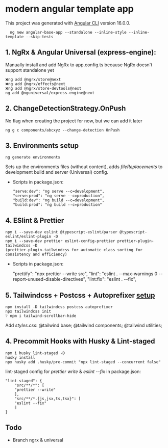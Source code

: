 # modern angular template app
This project was generated with [Angular CLI](https://github.com/angular/angular-cli) version 16.0.0.

	  ng new angular-base-app --standalone --inline-style --inline-template --skip-tests
    
## 1. NgRx & Angular Universal (express-engine): 
Manually install and add NgRx to app.config.ts because NgRx doesn't support standalone yet

    ❌ng add @ngrx/store@next
    ❌ng add @ngrx/effects@next
    ❌ng add @ngrx/store-devtools@next 
    ng add @nguniversal/express-engine@next

## 2. ChangeDetectionStrategy.OnPush
No flag when creating the project for now, but we can add it later

    ng g c components/abcxyz --change-detection OnPush


## 3. Environments setup
    ng generate environments
Sets up the environments files (without content), adds _fileReplacements_ to development build and server (Universal) config.
- Scripts in package.json:

      "serve:dev": "ng serve --c=development",
      "serve:prod": "ng serve --c=production",
      "build:dev": "ng build --c=development",
      "build:prod": "ng build --c=production"

## 4. ESlint & Prettier
    npm i --save-dev eslint @typescript-eslint/parser @typescript-eslint/eslint-plugin -D
    npm i --save-dev prettier eslint-config-prettier prettier-plugin-tailwindcss -D
    (prettier-plugin-tailwindcss for automatic class sorting for consistency and efficiency)
- Scripts in package.json:

    "prettify": "npx prettier --write src",
    "lint": "eslint . --max-warnings 0 --report-unused-disable-directives",
    "lint:fix": "eslint . --fix",

## 5. Tailwindcss + Postcss + Autoprefixer [setup](https://tailwindcss.com/docs/installation)
    npm install -D tailwindcss postcss autoprefixer
    npx tailwindcss init
    ❔ npm i tailwind-scrollbar-hide
Add *styles.css*: 
    @tailwind base;
    @tailwind components;
    @tailwind utilities;

## 4. Precommit Hooks with Husky & Lint-staged
    npm i husky lint-staged -D
    husky install
    npx husky add .husky/pre-commit "npx lint-staged --concurrent false"


lint-staged config for *prettier write* & *eslint --fix* in package.json:

    "lint-staged": {
        "src/**/*": [
        "prettier --write"
        ],
        "src/**/*.{js,jsx,ts,tsx}": [
        "eslint --fix"
        ]
    }




## Todo
- Branch ngrx & universal
